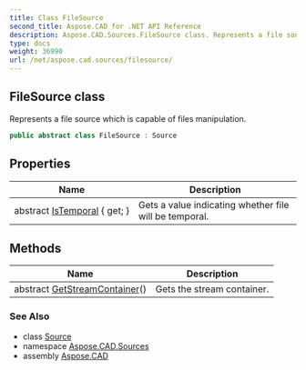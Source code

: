 ```yaml
---
title: Class FileSource
second_title: Aspose.CAD for .NET API Reference
description: Aspose.CAD.Sources.FileSource class. Represents a file source which is capable of files manipulation
type: docs
weight: 36990
url: /net/aspose.cad.sources/filesource/
---
```

## FileSource class

Represents a file source which is capable of files manipulation.

```csharp
public abstract class FileSource : Source
```

## Properties

| Name | Description |
| --- | --- |
| abstract [IsTemporal](../../aspose.cad.sources/filesource/istemporal/) { get; } | Gets a value indicating whether file will be temporal. |

## Methods

| Name | Description |
| --- | --- |
| abstract [GetStreamContainer](../../aspose.cad/source/getstreamcontainer/)() | Gets the stream container. |

### See Also

* class [Source](../../aspose.cad/source/)
* namespace [Aspose.CAD.Sources](../../aspose.cad.sources/)
* assembly [Aspose.CAD](../../)


